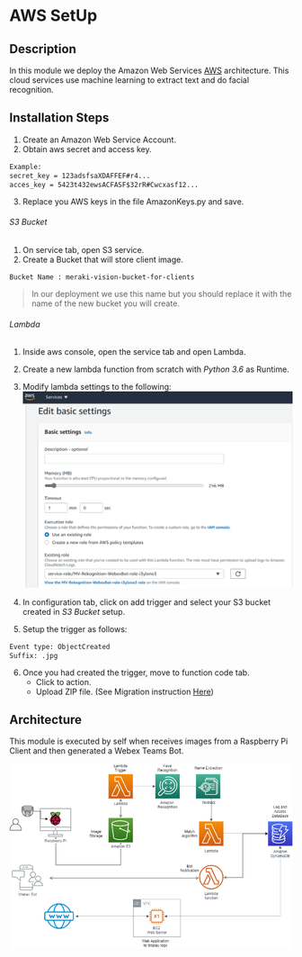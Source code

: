 # AWS SetUp
## Description

In this module we deploy the Amazon Web Services [AWS](https://aws.amazon.com) architecture. This cloud services use machine learning to extract text and do facial recognition.

## Installation Steps

1. Create an Amazon Web Service Account.
2. Obtain aws secret and access key.
```
Example:
secret_key = 123adsfsaXDAFFEF#r4...
acces_key = 5423t432ewsACFASF$32rR#Cwcxasf12...

```
3. Replace you AWS keys in the file AmazonKeys.py and save.

###### S3 Bucket

1. On service tab, open S3 service. 
2. Create a Bucket that will store client image. 
```
Bucket Name : meraki-vision-bucket-for-clients
```
> In our deployment we use this name but you should replace it with the name of the new bucket you will create.



###### Lambda 

1. Inside aws console, open the service tab and open Lambda.
2. Create a new lambda function from scratch with *Python 3.6* as Runtime.
3. Modify lambda settings to the following:
![Image of Setup](
https://github.com/MV-Automation/MV_Pandemic_Solution/blob/main/img/lambda_setup.png)

4. In configuration tab, click on add trigger and select your S3 bucket created in *S3 Bucket* setup. 
5. Setup the trigger as follows:
```
Event type: ObjectCreated
Suffix: .jpg
```
6. Once you had created the trigger, move to function code tab.
   - Click to action.
   - Upload ZIP file. (See Migration instruction [Here](https://github.com/MV-Automation/MV_Pandemic_Solution/blob/main/AWS/Lambda_Migration.md))



## Architecture

This module is executed by self when receives images from a Raspberry Pi Client and then generated a Webex Teams Bot. 

![Image of Architecture](
https://github.com/MV-Automation/MV_Pandemic_Solution/blob/main/img/Cloud_Architecture.png)
